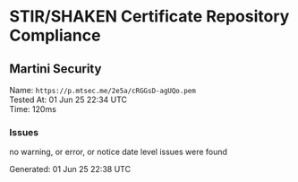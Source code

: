 # STIR/SHAKEN Certificate Repository Compliance

## Martini Security

Name: `https://p.mtsec.me/2e5a/cRGGsD-agUQo.pem`\
Tested At: 01 Jun 25 22:34 UTC\
Time: 120ms

### Issues

no warning, or error, or notice date level issues were found

Generated: 01 Jun 25 22:38 UTC
